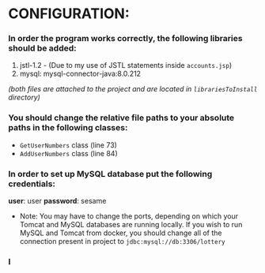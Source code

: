 # CONFIGURATION:

### In order the program works correctly, the following libraries should be added: 
1. jstl-1.2  - (Due to my use of JSTL  statements inside `accounts.jsp`)
2. mysql: mysql-connector-java:8.0.212

_(both files are attached to the project and are located in `librariesToInstall` directory)_

### You should change the relative file paths to your absolute paths in the following classes: 
* `GetUserNumbers` class (line 73) 
* `AddUserNumbers` class (line 84)

### In order to set up MySQL database put the following credentials:
**user**: user 
**password**: sesame 

* Note: You may have to change the ports, depending on which your Tomcat and MySQL databases are running locally. If you wish to run MySQL and Tomcat from docker, you should change all of the connection present in project to `jdbc:mysql://db:3306/lottery`

### I
